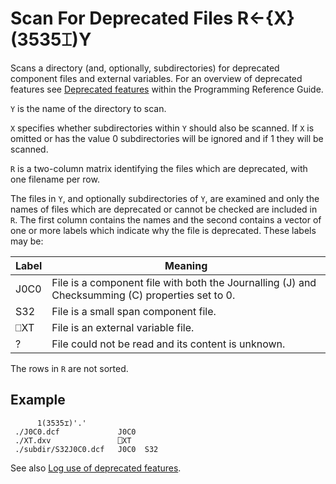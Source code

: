 <h1 class="heading"><span class="name">Scan For Deprecated Files</span> <span class="command">R←{X}(3535⌶)Y</span></h1>

Scans a directory (and, optionally, subdirectories) for deprecated component files and external variables. For an overview of deprecated features see [Deprecated features](../../../../programming-reference-guide/deprecated-features) within the Programming Reference Guide.

`Y` is the name of the directory to scan.

`X` specifies whether subdirectories within `Y` should also be scanned. If `X` is omitted or has the value 0 subdirectories will be ignored and if 1 they will be scanned.

`R` is a two-column matrix identifying the files which are deprecated, with one filename per row.

The files in `Y`, and optionally subdirectories of `Y`, are examined and only the names of files which are deprecated or cannot be checked are included in `R`. The first column contains the names and the second contains a vector of one or more labels which indicate why the file is deprecated. These labels may be:

| Label | Meaning |
|-------|---------|
| J0C0  | File is a component file with both the Journalling (J) and Checksumming (C) properties set to 0.
| S32   | File is a small span component file.
| ⎕XT   | File is an external variable file.
| ?     | File could not be read and its content is unknown.

The rows in `R` are not sorted.

<h2 class="example">Example</h2>

```apl
      1(3535⌶)'.'
 ./J0C0.dcf             J0C0
 ./XT.dxv               ⎕XT
 ./subdir/S32J0C0.dcf   J0C0  S32
```

See also [Log use of deprecated features](deprecated-features.md).